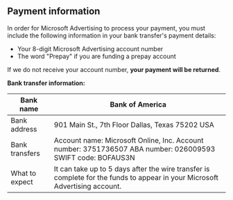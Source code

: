 ## Payment information

In order for Microsoft Advertising to process your payment, you must include the following information in your bank transfer's payment details:
- Your 8-digit Microsoft Advertising account number
- The word "Prepay" if you are funding a prepay account

If we do not receive your account number, **your payment will be returned**.

**Bank transfer information:**

|Bank name|Bank of America|
|---|---|
|Bank address|901 Main St., 7th Floor         Dallas, Texas 75202         USA|
|Bank transfers|Account name: Microsoft Online, Inc. 			  Account number: 3751736507         ABA number: 026009593 			  SWIFT code: BOFAUS3N |
|What to expect|It can take up to 5 days after the wire transfer is complete for the funds to appear in your Microsoft Advertising account.|


